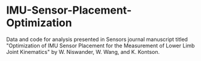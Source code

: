 # IMU-Sensor-Placement-Optimization
Data and code for analysis presented in Sensors journal manuscript titled "Optimization of IMU Sensor Placement for the Measurement of Lower Limb Joint Kinematics" by W. Niswander, W. Wang, and K. Kontson.

